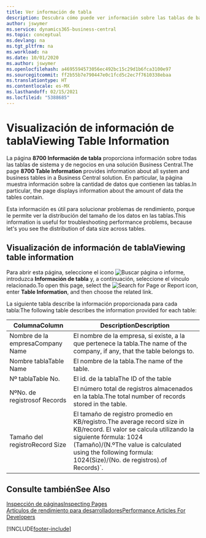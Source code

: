 ```yaml
---
title: Ver información de tabla
description: Descubra cómo puede ver información sobre las tablas de bases de datos directamente desde la interfaz del cliente en Business Central.
author: jswymer
ms.service: dynamics365-business-central
ms.topic: conceptual
ms.devlang: na
ms.tgt_pltfrm: na
ms.workload: na
ms.date: 10/01/2020
ms.author: jswymer
ms.openlocfilehash: a4695594573056ec492bc15c29d1b6fca3100e97
ms.sourcegitcommit: ff2b55b7e790447e0c1fcd5c2ec7f7610338ebaa
ms.translationtype: HT
ms.contentlocale: es-MX
ms.lasthandoff: 02/15/2021
ms.locfileid: "5388685"
---
```

# <a name="viewing-table-information"></a><span data-ttu-id="01150-103">Visualización de información de tabla</span><span class="sxs-lookup"><span data-stu-id="01150-103">Viewing Table Information</span></span>

<span data-ttu-id="01150-104">La página **8700 Información de tabla** proporciona información sobre todas las tablas de sistema y de negocios en una solución Business Central.</span><span class="sxs-lookup"><span data-stu-id="01150-104">The page **8700 Table Information** provides information about all system and business tables in a Business Central solution.</span></span> <span data-ttu-id="01150-105">En particular, la página muestra información sobre la cantidad de datos que contienen las tablas.</span><span class="sxs-lookup"><span data-stu-id="01150-105">In particular, the page displays information about the amount of data the tables contain.</span></span>

<span data-ttu-id="01150-106">Esta información es útil para solucionar problemas de rendimiento, porque le permite ver la distribución del tamaño de los datos en las tablas.</span><span class="sxs-lookup"><span data-stu-id="01150-106">This information is useful for troubleshooting performance problems, because let's you see the distribution of data size across tables.</span></span>

## <a name="viewing-table-information"></a><span data-ttu-id="01150-107">Visualización de información de tabla</span><span class="sxs-lookup"><span data-stu-id="01150-107">Viewing table information</span></span>

<span data-ttu-id="01150-108">Para abrir esta página, seleccione el icono ![Buscar página o informe](media/ui-search/search_small.png "Icono de Buscar por página o informe"), introduzca **Información de tabla** y, a continuación, seleccione el vínculo relacionado.</span><span class="sxs-lookup"><span data-stu-id="01150-108">To open this page, select the ![Search for Page or Report](media/ui-search/search_small.png "Search for Page or Report icon") icon, enter **Table Information**, and then choose the related link.</span></span>

<span data-ttu-id="01150-109">La siguiente tabla describe la información proporcionada para cada tabla:</span><span class="sxs-lookup"><span data-stu-id="01150-109">The following table describes the information provided for each table:</span></span>

|<span data-ttu-id="01150-110">Columna</span><span class="sxs-lookup"><span data-stu-id="01150-110">Column</span></span>|<span data-ttu-id="01150-111">Description</span><span class="sxs-lookup"><span data-stu-id="01150-111">Description</span></span>|
|------|-----------|
|<span data-ttu-id="01150-112">Nombre de la empresa</span><span class="sxs-lookup"><span data-stu-id="01150-112">Company Name</span></span>|<span data-ttu-id="01150-113">El nombre de la empresa, si existe, a la que pertenece la tabla.</span><span class="sxs-lookup"><span data-stu-id="01150-113">The name of the company, if any, that the table belongs to.</span></span>|
|<span data-ttu-id="01150-114">Nombre tabla</span><span class="sxs-lookup"><span data-stu-id="01150-114">Table Name</span></span>|<span data-ttu-id="01150-115">El nombre de la tabla.</span><span class="sxs-lookup"><span data-stu-id="01150-115">The name of the table.</span></span>|
|<span data-ttu-id="01150-116">Nº tabla</span><span class="sxs-lookup"><span data-stu-id="01150-116">Table No.</span></span>|<span data-ttu-id="01150-117">El id. de la tabla</span><span class="sxs-lookup"><span data-stu-id="01150-117">The ID of the table</span></span>|
|<span data-ttu-id="01150-118">Nº</span><span class="sxs-lookup"><span data-stu-id="01150-118">No.</span></span> <span data-ttu-id="01150-119">de registros</span><span class="sxs-lookup"><span data-stu-id="01150-119">of Records</span></span>|<span data-ttu-id="01150-120">El número total de registros almacenados en la tabla.</span><span class="sxs-lookup"><span data-stu-id="01150-120">The total number of records stored in the table.</span></span>|
|<span data-ttu-id="01150-121">Tamaño del registro</span><span class="sxs-lookup"><span data-stu-id="01150-121">Record Size</span></span>|<span data-ttu-id="01150-122">El tamaño de registro promedio en KB/registro.</span><span class="sxs-lookup"><span data-stu-id="01150-122">The average record size in KB/record.</span></span> <span data-ttu-id="01150-123">El valor se calcula utilizando la siguiente fórmula: 1024 (Tamaño)/(N.º</span><span class="sxs-lookup"><span data-stu-id="01150-123">The value is calculated using the following formula: 1024(Size)/(No.</span></span> <span data-ttu-id="01150-124">de registros).</span><span class="sxs-lookup"><span data-stu-id="01150-124">of Records)\`.</span></span> |

## <a name="see-also"></a><span data-ttu-id="01150-125">Consulte también</span><span class="sxs-lookup"><span data-stu-id="01150-125">See Also</span></span>

[<span data-ttu-id="01150-126">Inspección de páginas</span><span class="sxs-lookup"><span data-stu-id="01150-126">Inspecting Pages</span></span>](across-inspect-page.md)  
[<span data-ttu-id="01150-127">Artículos de rendimiento para desarrolladores</span><span class="sxs-lookup"><span data-stu-id="01150-127">Performance Articles For Developers</span></span>](/dynamics365/business-central/dev-itpro/performance/performance-developer)  


[!INCLUDE[footer-include](includes/footer-banner.md)]